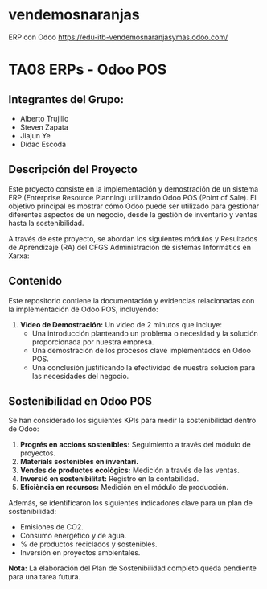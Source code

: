 # vendemosnaranjas
ERP con Odoo https://edu-itb-vendemosnaranjasymas.odoo.com/

# TA08 ERPs - Odoo POS

## Integrantes del Grupo:
* Alberto Trujillo
* Steven Zapata
* Jiajun Ye
* Dídac Escoda

## Descripción del Proyecto

Este proyecto consiste en la implementación y demostración de un sistema ERP (Enterprise Resource Planning) utilizando Odoo POS (Point of Sale). El objetivo principal es mostrar cómo Odoo puede ser utilizado para gestionar diferentes aspectos de un negocio, desde la gestión de inventario y ventas hasta la sostenibilidad.

A través de este proyecto, se abordan los siguientes módulos y Resultados de Aprendizaje (RA) del CFGS Administración de sistemas Informàtics en Xarxa:

## Contenido

Este repositorio contiene la documentación y evidencias relacionadas con la implementación de Odoo POS, incluyendo:

1.  **Video de Demostración:** Un video de 2 minutos que incluye:
    * Una introducción planteando un problema o necesidad y la solución proporcionada por nuestra empresa.
    * Una demostración de los procesos clave implementados en Odoo POS.
    * Una conclusión justificando la efectividad de nuestra solución para las necesidades del negocio.

## Sostenibilidad en Odoo POS

Se han considerado los siguientes KPIs para medir la sostenibilidad dentro de Odoo:

1.  **Progrés en accions sostenibles:** Seguimiento a través del módulo de proyectos.
2.  **Materials sostenibles en inventari.**
3.  **Vendes de productes ecològics:** Medición a través de las ventas.
4.  **Inversió en sostenibilitat:** Registro en la contabilidad.
5.  **Eficiència en recursos:** Medición en el módulo de producción.

Además, se identificaron los siguientes indicadores clave para un plan de sostenibilidad:

* Emisiones de CO2.
* Consumo energético y de agua.
* % de productos reciclados y sostenibles.
* Inversión en proyectos ambientales.

**Nota:** La elaboración del Plan de Sostenibilidad completo queda pendiente para una tarea futura.
